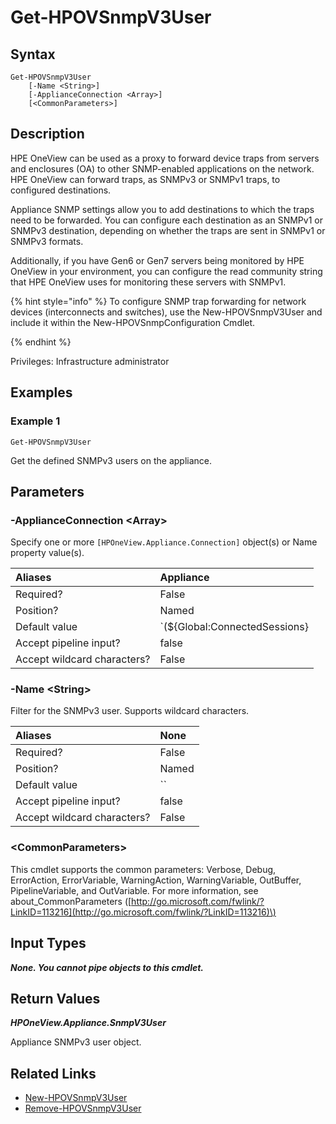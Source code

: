 ﻿---
description: Get defined SNMPv3 user from appliance.
---

# Get-HPOVSnmpV3User

## Syntax

```text
Get-HPOVSnmpV3User
    [-Name <String>]
    [-ApplianceConnection <Array>]
    [<CommonParameters>]
```

## Description

HPE OneView can be used as a proxy to forward device traps from servers and enclosures (OA) to other SNMP-enabled applications on the network. HPE OneView can forward traps, as SNMPv3 or SNMPv1 traps, to configured destinations.

Appliance SNMP settings allow you to add destinations to which the traps need to be forwarded. You can configure each destination as an SNMPv1 or SNMPv3 destination, depending on whether the traps are sent in SNMPv1 or SNMPv3 formats. 

Additionally, if you have Gen6 or Gen7 servers being monitored by HPE OneView in your environment, you can configure the read community string that HPE OneView uses for monitoring these servers with SNMPv1. 

{% hint style="info" %}
To configure SNMP trap forwarding for network devices (interconnects and switches), use the New-HPOVSnmpV3User and include it within the New-HPOVSnmpConfiguration Cmdlet.
{% endhint %}


Privileges: Infrastructure administrator

## Examples

###  Example 1 

```text
Get-HPOVSnmpV3User

```

Get the defined SNMPv3 users on the appliance.

## Parameters

### -ApplianceConnection &lt;Array&gt;

Specify one or more `[HPOneView.Appliance.Connection]` object(s) or Name property value(s).

| Aliases | Appliance |
| :--- | :--- |
| Required? | False |
| Position? | Named |
| Default value | `(${Global:ConnectedSessions} | ? Default)` |
| Accept pipeline input? | false |
| Accept wildcard characters? | False |

### -Name &lt;String&gt;

Filter for the SNMPv3 user.  Supports wildcard characters.

| Aliases | None |
| :--- | :--- |
| Required? | False |
| Position? | Named |
| Default value | `` |
| Accept pipeline input? | false |
| Accept wildcard characters? | False |

### &lt;CommonParameters&gt;

This cmdlet supports the common parameters: Verbose, Debug, ErrorAction, ErrorVariable, WarningAction, WarningVariable, OutBuffer, PipelineVariable, and OutVariable. For more information, see about\_CommonParameters \([http://go.microsoft.com/fwlink/?LinkID=113216](http://go.microsoft.com/fwlink/?LinkID=113216)\)

## Input Types

_**None.  You cannot pipe objects to this cmdlet.**_

## Return Values

_**HPOneView.Appliance.SnmpV3User**_

Appliance SNMPv3 user object.

## Related Links

* [New-HPOVSnmpV3User](../library/new-hpovsnmpv3user.md)
* [Remove-HPOVSnmpV3User](../library/remove-hpovsnmpv3user.md)
